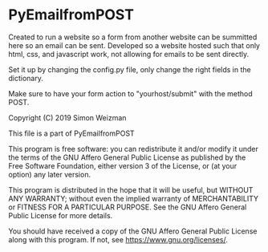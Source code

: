 # PyEmailfromPOST

Created to run a website so a form from another website can be summitted here so an email can be sent. Developed so a website hosted such that only html, css, and javascript work, not allowing for emails to be sent directly.

Set it up by changing the config.py file, only change the right fields in the dictionary.

Make sure to have your form action to "yourhost/submit" with the method POST.


Copyright (C) 2019  Simon Weizman

This file is a part of PyEmailfromPOST

This program is free software: you can redistribute it and/or modify
it under the terms of the GNU Affero General Public License as published by
the Free Software Foundation, either version 3 of the License, or
(at your option) any later version.

This program is distributed in the hope that it will be useful,
but WITHOUT ANY WARRANTY; without even the implied warranty of
MERCHANTABILITY or FITNESS FOR A PARTICULAR PURPOSE.  See the
GNU Affero General Public License for more details.

You should have received a copy of the GNU Affero General Public License
along with this program.  If not, see <https://www.gnu.org/licenses/>.
